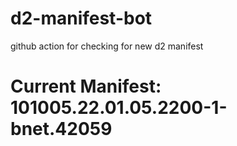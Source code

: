# d2-manifest-bot
github action for checking for new d2 manifest

# Current Manifest: 101005.22.01.05.2200-1-bnet.42059